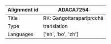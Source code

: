 |Alignment id | ADACA7254
| --- | --- 
|Title | RK: Gaṅgottaraparipṛcchā 
|Type | translation
|Languages | ['en', 'bo', 'zh']